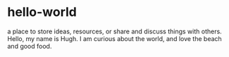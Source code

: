 # hello-world
a place to store ideas, resources, or share and discuss things with others.
Hello, my name is Hugh. I am curious about the world, and love the beach and good food.
